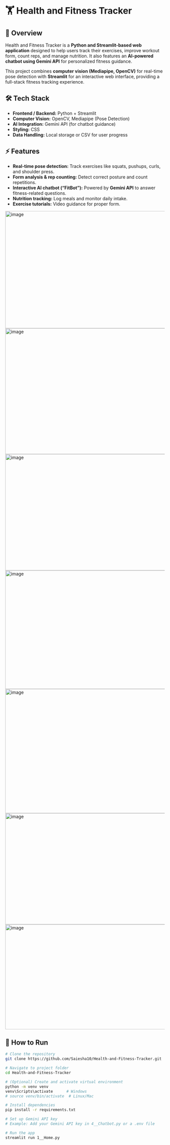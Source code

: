 # 🏋️ Health and Fitness Tracker 

## 🚀 Overview
Health and Fitness Tracker is a **Python and Streamlit-based web application** designed to help users track their exercises, improve workout form, count reps, and manage nutrition. It also features an **AI-powered chatbot using Gemini API** for personalized fitness guidance.

This project combines **computer vision (Mediapipe, OpenCV)** for real-time pose detection with **Streamlit** for an interactive web interface, providing a full-stack fitness tracking experience.

## 🛠️ Tech Stack
- **Frontend / Backend:** Python + Streamlit
- **Computer Vision:** OpenCV, Mediapipe (Pose Detection)
- **AI Integration:** Gemini API (for chatbot guidance)
- **Styling:** CSS
- **Data Handling:** Local storage or CSV for user progress

## ⚡ Features
- **Real-time pose detection:** Track exercises like squats, pushups, curls, and shoulder press.  
- **Form analysis & rep counting:** Detect correct posture and count repetitions.  
- **Interactive AI chatbot (“FitBot”):** Powered by **Gemini API** to answer fitness-related questions.  
- **Nutrition tracking:** Log meals and monitor daily intake.  
- **Exercise tutorials:** Video guidance for proper form.

<img width="701" height="370" alt="image" src="https://github.com/user-attachments/assets/e8e66d6f-e921-48e0-9e11-06641810037a" />
<img width="751" height="397" alt="image" src="https://github.com/user-attachments/assets/734d8ae5-6884-4f8a-a98d-9828fac5430b" />
<img width="694" height="367" alt="image" src="https://github.com/user-attachments/assets/b7db7ff1-af88-4735-abd5-ec21e6e8033d" />
<img width="711" height="374" alt="image" src="https://github.com/user-attachments/assets/23649226-4194-410b-8b77-ed3ec473af42" />
<img width="740" height="392" alt="image" src="https://github.com/user-attachments/assets/7490de2e-48ac-423b-8845-06cb5f1c920a" />
<img width="682" height="351" alt="image" src="https://github.com/user-attachments/assets/a88ed91c-8fd9-4995-b751-49dcaca07d97" />
<img width="773" height="331" alt="image" src="https://github.com/user-attachments/assets/be5843b3-a054-41b1-b4e1-7e840277f5a3" />






## 📌 How to Run
```bash
# Clone the repository
git clone https://github.com/Saiesha10/Health-and-Fitness-Tracker.git

# Navigate to project folder
cd Health-and-Fitness-Tracker

# (Optional) Create and activate virtual environment
python -m venv venv
venv\Scripts\activate      # Windows
# source venv/bin/activate  # Linux/Mac

# Install dependencies
pip install -r requirements.txt

# Set up Gemini API key
# Example: Add your Gemini API key in 4__Chatbot.py or a .env file

# Run the app
streamlit run 1__Home.py
